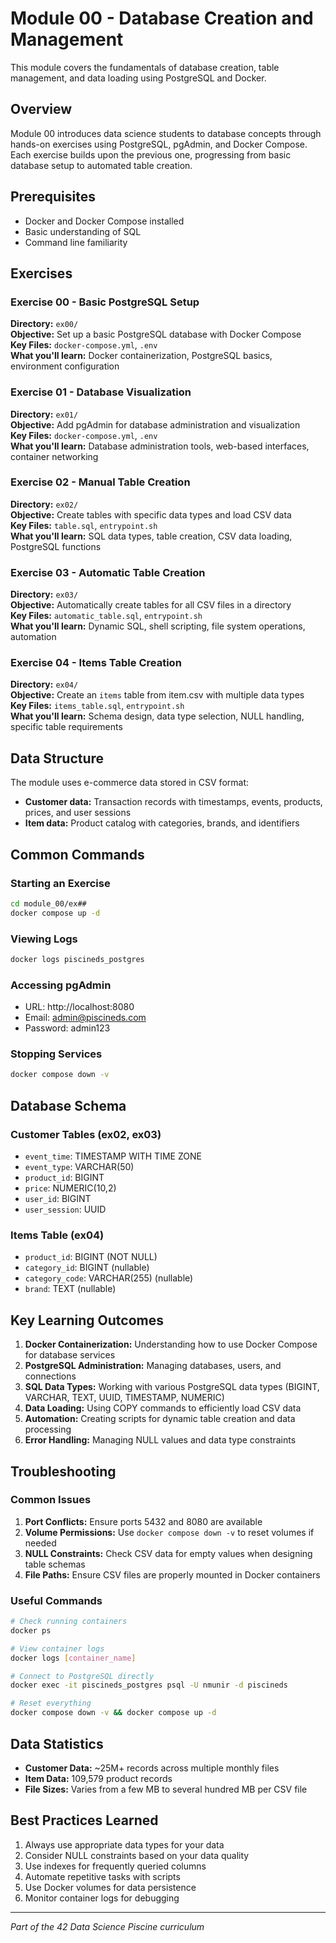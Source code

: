 # Module 00 - Database Creation and Management

This module covers the fundamentals of database creation, table management, and data loading using PostgreSQL and Docker.

## Overview

Module 00 introduces data science students to database concepts through hands-on exercises using PostgreSQL, pgAdmin, and Docker Compose. Each exercise builds upon the previous one, progressing from basic database setup to automated table creation.

## Prerequisites

- Docker and Docker Compose installed
- Basic understanding of SQL
- Command line familiarity

## Exercises

### Exercise 00 - Basic PostgreSQL Setup
**Directory:** `ex00/`  
**Objective:** Set up a basic PostgreSQL database with Docker Compose  
**Key Files:** `docker-compose.yml`, `.env`  
**What you'll learn:** Docker containerization, PostgreSQL basics, environment configuration

### Exercise 01 - Database Visualization
**Directory:** `ex01/`  
**Objective:** Add pgAdmin for database administration and visualization  
**Key Files:** `docker-compose.yml`, `.env`  
**What you'll learn:** Database administration tools, web-based interfaces, container networking

### Exercise 02 - Manual Table Creation
**Directory:** `ex02/`  
**Objective:** Create tables with specific data types and load CSV data  
**Key Files:** `table.sql`, `entrypoint.sh`  
**What you'll learn:** SQL data types, table creation, CSV data loading, PostgreSQL functions

### Exercise 03 - Automatic Table Creation
**Directory:** `ex03/`  
**Objective:** Automatically create tables for all CSV files in a directory  
**Key Files:** `automatic_table.sql`, `entrypoint.sh`  
**What you'll learn:** Dynamic SQL, shell scripting, file system operations, automation

### Exercise 04 - Items Table Creation
**Directory:** `ex04/`  
**Objective:** Create an `items` table from item.csv with multiple data types  
**Key Files:** `items_table.sql`, `entrypoint.sh`  
**What you'll learn:** Schema design, data type selection, NULL handling, specific table requirements

## Data Structure

The module uses e-commerce data stored in CSV format:
- **Customer data:** Transaction records with timestamps, events, products, prices, and user sessions
- **Item data:** Product catalog with categories, brands, and identifiers

## Common Commands

### Starting an Exercise
```bash
cd module_00/ex##
docker compose up -d
```

### Viewing Logs
```bash
docker logs piscineds_postgres
```

### Accessing pgAdmin
- URL: http://localhost:8080
- Email: admin@piscineds.com
- Password: admin123

### Stopping Services
```bash
docker compose down -v
```

## Database Schema

### Customer Tables (ex02, ex03)
- `event_time`: TIMESTAMP WITH TIME ZONE
- `event_type`: VARCHAR(50)
- `product_id`: BIGINT
- `price`: NUMERIC(10,2)
- `user_id`: BIGINT
- `user_session`: UUID

### Items Table (ex04)
- `product_id`: BIGINT (NOT NULL)
- `category_id`: BIGINT (nullable)
- `category_code`: VARCHAR(255) (nullable)
- `brand`: TEXT (nullable)

## Key Learning Outcomes

1. **Docker Containerization:** Understanding how to use Docker Compose for database services
2. **PostgreSQL Administration:** Managing databases, users, and connections
3. **SQL Data Types:** Working with various PostgreSQL data types (BIGINT, VARCHAR, TEXT, UUID, TIMESTAMP, NUMERIC)
4. **Data Loading:** Using COPY commands to efficiently load CSV data
5. **Automation:** Creating scripts for dynamic table creation and data processing
6. **Error Handling:** Managing NULL values and data type constraints

## Troubleshooting

### Common Issues

1. **Port Conflicts:** Ensure ports 5432 and 8080 are available
2. **Volume Permissions:** Use `docker compose down -v` to reset volumes if needed
3. **NULL Constraints:** Check CSV data for empty values when designing table schemas
4. **File Paths:** Ensure CSV files are properly mounted in Docker containers

### Useful Commands

```bash
# Check running containers
docker ps

# View container logs
docker logs [container_name]

# Connect to PostgreSQL directly
docker exec -it piscineds_postgres psql -U nmunir -d piscineds

# Reset everything
docker compose down -v && docker compose up -d
```

## Data Statistics

- **Customer Data:** ~25M+ records across multiple monthly files
- **Item Data:** 109,579 product records
- **File Sizes:** Varies from a few MB to several hundred MB per CSV file

## Best Practices Learned

1. Always use appropriate data types for your data
2. Consider NULL constraints based on your data quality
3. Use indexes for frequently queried columns
4. Automate repetitive tasks with scripts
5. Use Docker volumes for data persistence
6. Monitor container logs for debugging

---

*Part of the 42 Data Science Piscine curriculum*
